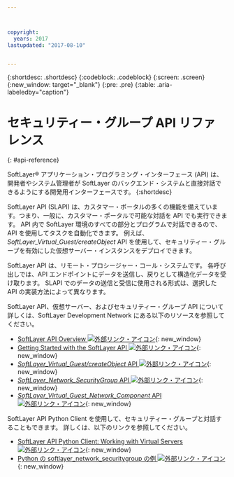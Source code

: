 ```yaml
---



copyright:
  years: 2017
lastupdated: "2017-08-10"


---
```


{:shortdesc: .shortdesc}
{:codeblock: .codeblock}
{:screen: .screen}
{:new_window: target="_blank"}
{:pre: .pre}
{:table: .aria-labeledby="caption"}

# セキュリティー・グループ API リファレンス
{: #api-reference} 

SoftLayer® アプリケーション・プログラミング・インターフェース (API) は、開発者やシステム管理者が SoftLayer のバックエンド・システムと直接対話できるようにする開発用インターフェースです。 
{:shortdesc}

SoftLayer API (SLAPI) は、カスタマー・ポータルの多くの機能を備えています。つまり、一般に、カスタマー・ポータルで可能な対話を API でも実行できます。 API 内で SoftLayer 環境のすべての部分とプログラムで対話できるので、API を使用してタスクを自動化できます。 例えば、*SoftLayer_Virtual_Guest/createObject* API を使用して、セキュリティー・グループを有効にした仮想サーバー・インスタンスをデプロイできます。

SoftLayer API は、リモート・プロシージャー・コール・システムです。 各呼び出しでは、API エンドポイントにデータを送信し、戻りとして構造化データを受け取ります。 SLAPI でのデータの送信と受信に使用される形式は、選択した API の実装方法によって異なります。 

SoftLayer API、仮想サーバー、およびセキュリティー・グループ API について詳しくは、SoftLayer Development Network にある以下のリソースを参照してください。
* [SoftLayer API Overview ![外部リンク・アイコン](../../icons/launch-glyph.svg "外部リンク・アイコン")](https://sldn.softlayer.com/article/softlayer-api-overview){: new_window} 
* [Getting Started with the SoftLayer API ![外部リンク・アイコン](../../icons/launch-glyph.svg "外部リンク・アイコン")](http://sldn.softlayer.com/article/getting-started){: new_window}
* [*SoftLayer_Virtual_Guest/createObject* API ![外部リンク・アイコン](../../icons/launch-glyph.svg "外部リンク・アイコン")](http://sldn.softlayer.com/reference/services/SoftLayer_Virtual_Guest/createObject){: new_window}
* [*SoftLayer_Network_SecurityGroup* API ![外部リンク・アイコン](../../icons/launch-glyph.svg "外部リンク・アイコン")](https://sldn.softlayer.com/reference/services/SoftLayer_Network_SecurityGroup){: new_window}
* [*SoftLayer_Virtual_Guest_Network_Component* API ![外部リンク・アイコン](../../icons/launch-glyph.svg "外部リンク・アイコン")](http://sldn.softlayer.com/reference/services/SoftLayer_Virtual_Guest_Network_Component){: new_window}

SoftLayer API Python Client を使用して、セキュリティー・グループと対話することもできます。 詳しくは、以下のリンクを参照してください。
* [SoftLayer API Python Client: Working with Virtual Servers ![外部リンク・アイコン](../../icons/launch-glyph.svg "外部リンク・アイコン")](http://softlayer-python.readthedocs.io/en/latest/cli/vs.html){: new_window}
* [Python の softlayer_network_securitygroup の例 ![外部リンク・アイコン](../../icons/launch-glyph.svg "外部リンク・アイコン")](https://softlayer.github.io/classes/softlayer_network_securitygroup/){: new_window}

